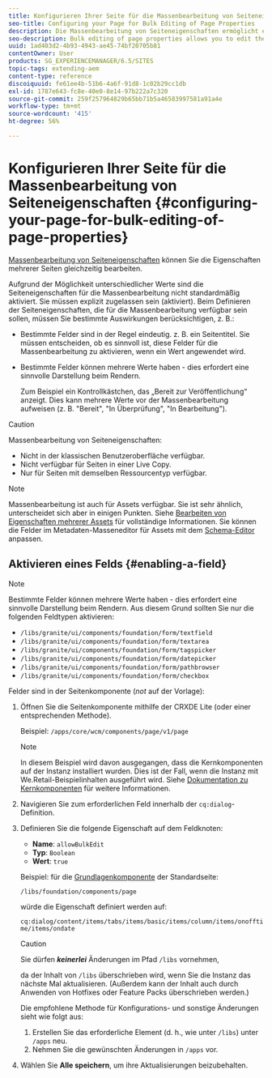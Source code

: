 ```yaml
---
title: Konfigurieren Ihrer Seite für die Massenbearbeitung von Seiteneigenschaften
seo-title: Configuring your Page for Bulk Editing of Page Properties
description: Die Massenbearbeitung von Seiteneigenschaften ermöglicht es Ihnen, die Eigenschaften mehrerer Seiten gleichzeitig zu bearbeiten
seo-description: Bulk editing of page properties allows you to edit the properties of multiple pages at once
uuid: 1ad403d2-4b93-4943-ae45-74bf20705b81
contentOwner: User
products: SG_EXPERIENCEMANAGER/6.5/SITES
topic-tags: extending-aem
content-type: reference
discoiquuid: fe61ee4b-51b6-4a6f-91d8-1c02b29cc1db
exl-id: 1787e643-fc8e-40e0-8e14-97b222a7c320
source-git-commit: 259f257964829b65bb71b5a46583997581a91a4e
workflow-type: tm+mt
source-wordcount: '415'
ht-degree: 56%

---
```


# Konfigurieren Ihrer Seite für die Massenbearbeitung von Seiteneigenschaften {#configuring-your-page-for-bulk-editing-of-page-properties}

[Massenbearbeitung von Seiteneigenschaften](/help/sites-authoring/editing-page-properties.md#from-the-sites-console-multiple-pages) können Sie die Eigenschaften mehrerer Seiten gleichzeitig bearbeiten.

Aufgrund der Möglichkeit unterschiedlicher Werte sind die Seiteneigenschaften für die Massenbearbeitung nicht standardmäßig aktiviert. Sie müssen explizit zugelassen sein (aktiviert). Beim Definieren der Seiteneigenschaften, die für die Massenbearbeitung verfügbar sein sollen, müssen Sie bestimmte Auswirkungen berücksichtigen, z. B.:

* Bestimmte Felder sind in der Regel eindeutig. z. B. ein Seitentitel. Sie müssen entscheiden, ob es sinnvoll ist, diese Felder für die Massenbearbeitung zu aktivieren, wenn ein Wert angewendet wird.
* Bestimmte Felder können mehrere Werte haben - dies erfordert eine sinnvolle Darstellung beim Rendern.

  Zum Beispiel ein Kontrollkästchen, das „Bereit zur Veröffentlichung“ anzeigt. Dies kann mehrere Werte vor der Massenbearbeitung aufweisen (z. B. &quot;Bereit&quot;, &quot;In Überprüfung&quot;, &quot;In Bearbeitung&quot;).

>[!CAUTION]
>
>Massenbearbeitung von Seiteneigenschaften:
>
>* Nicht in der klassischen Benutzeroberfläche verfügbar.
>* Nicht verfügbar für Seiten in einer Live Copy.
>* Nur für Seiten mit demselben Ressourcentyp verfügbar.
>

>[!NOTE]
>
>Massenbearbeitung ist auch für Assets verfügbar. Sie ist sehr ähnlich, unterscheidet sich aber in einigen Punkten. Siehe [Bearbeiten von Eigenschaften mehrerer Assets](/help/assets/metadata.md) für vollständige Informationen. Sie können die Felder im Metadaten-Masseneditor für Assets mit dem [Schema-Editor](/help/assets/metadata-schemas.md) anpassen.

## Aktivieren eines Felds {#enabling-a-field}

>[!NOTE]
>
>Bestimmte Felder können mehrere Werte haben - dies erfordert eine sinnvolle Darstellung beim Rendern. Aus diesem Grund sollten Sie nur die folgenden Feldtypen aktivieren:
>
>* `/libs/granite/ui/components/foundation/form/textfield`
>* `/libs/granite/ui/components/foundation/form/textarea`
>* `/libs/granite/ui/components/foundation/form/tagspicker`
>* `/libs/granite/ui/components/foundation/form/datepicker`
>* `/libs/granite/ui/components/foundation/form/pathbrowser`
>* `/libs/granite/ui/components/foundation/form/checkbox`
>

Felder sind in der Seitenkomponente (*not* auf der Vorlage):

1. Öffnen Sie die Seitenkomponente mithilfe der CRXDE Lite (oder einer entsprechenden Methode).

   Beispiel: `/apps/core/wcm/components/page/v1/page`

   >[!NOTE]
   >
   >In diesem Beispiel wird davon ausgegangen, dass die Kernkomponenten auf der Instanz installiert wurden. Dies ist der Fall, wenn die Instanz mit We.Retail-Beispielinhalten ausgeführt wird. Siehe [Dokumentation zu Kernkomponenten](https://experienceleague.adobe.com/docs/experience-manager-core-components/using/introduction.html?lang=de) für weitere Informationen.

1. Navigieren Sie zum erforderlichen Feld innerhalb der `cq:dialog`-Definition.
1. Definieren Sie die folgende Eigenschaft auf dem Feldknoten:

   * **Name**: `allowBulkEdit`
   * **Typ**: `Boolean`
   * **Wert**: `true`

   Beispiel: für die [Grundlagenkomponente](/help/sites-authoring/default-components-foundation.md) der Standardseite:

   `/libs/foundation/components/page`

   würde die Eigenschaft definiert werden auf:

   `cq:dialog/content/items/tabs/items/basic/items/column/items/onofftime/items/ondate`

   >[!CAUTION]
   >
   >Sie dürfen ***keinerlei*** Änderungen im Pfad `/libs` vornehmen,
   >
   >da der Inhalt von `/libs` überschrieben wird, wenn Sie die Instanz das nächste Mal aktualisieren. (Außerdem kann der Inhalt auch durch Anwenden von Hotfixes oder Feature Packs überschrieben werden.)
   >
   >Die empfohlene Methode für Konfigurations- und sonstige Änderungen sieht wie folgt aus:
   >
   >    1. Erstellen Sie das erforderliche Element (d. h., wie unter `/libs`) unter `/apps` neu.
   >    1. Nehmen Sie die gewünschten Änderungen in `/apps` vor.

1. Wählen Sie **Alle speichern**, um ihre Aktualisierungen beizubehalten.
